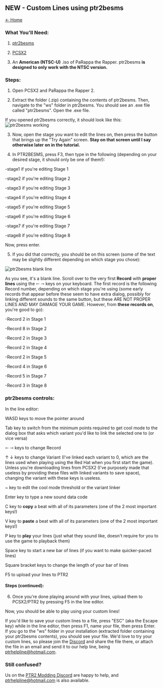 ## NEW - Custom Lines using ptr2besms

[← Home](https://ptrguide.github.io)

### What You'll Need:

1. [ptr2besms](https://ptrguide.github.io/ptr2besms.zip)

2. [PCSX2](https://pcsx2.net/)

3. An **American (NTSC-U)** .iso of PaRappa the Rapper. ptr2besms **is designed to only work with the NTSC version.**

### Steps:

1. Open PCSX2 and PaRappa the Rapper 2.

2. Extract the folder (.zip) containing the contents of ptr2besms. Then, navigate to the "ws" folder in ptr2besms. You should see an .exe file called "ptr2besms". Open the .exe file.

If you opened ptr2besms correctly, it should look like this:
![ptr2besms working](https://ptrguide.github.io/img/ptr2besms%20home.png)

3. Now, open the stage you want to edit the lines on, then press the button that brings up the "Try Again" screen. **Stay on that screen until I say otherwise later on in the tutorial.**

4. In PTR2BESMS, press F3, then type in the following (depending on your desired stage, it should only be one of them!):

-stage1 if you're editing Stage 1

-stage2 if you're editing Stage 2

-stage3 if you're editing Stage 3

-stage4 if you're editing Stage 4

-stage5 if you're editing Stage 5

-stage6 if you're editing Stage 6

-stage7 if you're editing Stage 7

-stage8 if you're editing Stage 8

Now, press enter.

5. If you did that correctly, you should be on this screen (some of the text may be slightly different depending on which stage you chose):

![ptr2besms blank line](https://ptrguide.github.io/img/ptr2besmsBlankLine.png)

As you see, it's a blank line. Scroll over to the very first **Record** with **proper lines** using the ⇽	⇾ keys on your keyboard. The first record is the following Record number, depending on which stage you're using (some early records that appear before these seem to have extra dialog, possibly for linking different sounds to the same button, but these ARE NOT PROPER LINES AND MAY DAMAGE YOUR GAME. However, from **these records on**, you're good to go):

-Record 2 in Stage 1

-Record 8 in Stage 2

-Record 2 in Stage 3

-Record 2 in Stage 4

-Record 2 in Stage 5

-Record 4 in Stage 6

-Record 5 in Stage 7

-Record 3 in Stage 8

### ptr2besms controls:

In the line editor:

WASD keys to move the pointer around

Tab key to switch from the minimum points required to get cool mode to the dialog box that asks which variant you'd like to link the selected one to (or vice versa)

⇽	⇾ keys to change Record

↑ ↓ keys to change Variant (I've linked each variant to 0, which are the lines used when playing using the Red Hat when you first start the game). Unless you're downloading lines from PCSX2 (I've purposely made that useless by providing these files with linked variants to save space), changing the variant with these keys is useless.

~ key to edit the cool mode threshold or the variant linker

Enter key to type a new sound data code

C key to **copy** a beat with all of its parameters (one of the 2 most important keys!)

V key to **paste** a beat with all of its parameters (one of the 2 most important keys!)

P key to **play** your lines (just what they sound like, doesn't require for you to use the game to playback them)

Space key to start a new bar of lines (if you want to make quicker-paced lines)

Square bracket keys to change the length of your bar of lines

F5 to upload your lines to PTR2

#### Steps (continued):

6. Once you're done playing around with your lines, upload them to PCSX2/PTR2 by pressing F5 in the line editor.

Now, you should be able to play using your custom lines!

If you'd like to save your custom lines to a file, press "ESC" (aka the Escape key) while in the line editor, then press F1, name your file, then press Enter. If you go to the "ws" folder in your installation (extracted folder containing your ptr2besms contents), you should see your file. We'd love to try your custom lines, so please join the [Discord](https://discord.gg/YauNkFX) and share the file there, or attach the file in an email and send it to our help line, being ptrhelpline@hotmail.com. 

### Still confused?

Us on the [PTR2 Modding Discord](https://discord.gg/YauNkFX) are happy to help, and ptrhelpline@hotmail.com is also available.

